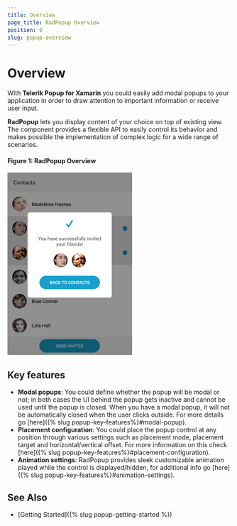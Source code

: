 ```yaml
---
title: Overview
page_title: RadPopup Overview
position: 0
slug: popup-overview
---
```


# Overview #

With **Telerik Popup for Xamarin** you could easily add modal popups to your application in order to draw attention to important information or receive user input.

**RadPopup** lets you display content of your choice on top of existing view. The component provides a flexible API to easily control its behavior and makes possible the implementation of complex logic for a wide range of scenarios.

#### Figure 1: RadPopup Overview

![RadPopup Overview](images/popup_overview.png)

## Key features

* **Modal popups**: You could define whether the popup will be modal or not; in both cases the UI behind the popup gets inactive and cannot be used until the popup is closed. When you have a modal popup, it will not be automatically closed when the user clicks outside. For more details go [here]({% slug popup-key-features%}#modal-popup).
* **Placement configuration**: You could place the popup control at any position through various settings such as placement mode, placement target and horizontal/vertical offset. For more information on this check [here]({% slug popup-key-features%}#placement-configuration).
* **Animation settings**: RadPopup provides sleek customizable animation played while the control is displayed/hidden, for additional info go [here]({% slug popup-key-features%}#animation-settings).

## See Also

- [Getting Started]({% slug popup-getting-started %})